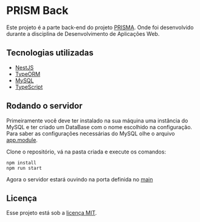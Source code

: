 # PRISM Back

Este projeto é a parte back-end do projeto [PRISMA](https://github.com/rarysson/PRISMA). Onde foi desenvolvido durante a disciplina de Desenvolvimento de Aplicações Web.

## Tecnologias utilizadas

* [NestJS](https://nestjs.com/)
* [TypeORM](https://typeorm.io/)
* [MySQL](https://www.mysql.com/)
* [TypeScript](https://www.typescriptlang.org/)

## Rodando o servidor

Primeiramente você deve ter instalado na sua máquina uma instância do MySQL e ter criado um DataBase com o nome escolhido na configuração. Para saber as configurações necessárias do MySQL olhe o arquivo [app.module](src/app.module.ts).

Clone o repositório, vá na pasta criada e execute os comandos:

```
npm install
npm run start
```

Agora o servidor estará ouvindo na porta definida no [main](src/main.ts)

## Licença

Esse projeto está sob a [licença MIT](LICENSE).
